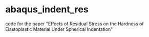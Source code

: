 # abaqus_indent_res
code for the paper "Effects of Residual Stress on the Hardness of Elastoplastic Material Under Spherical Indentation"
